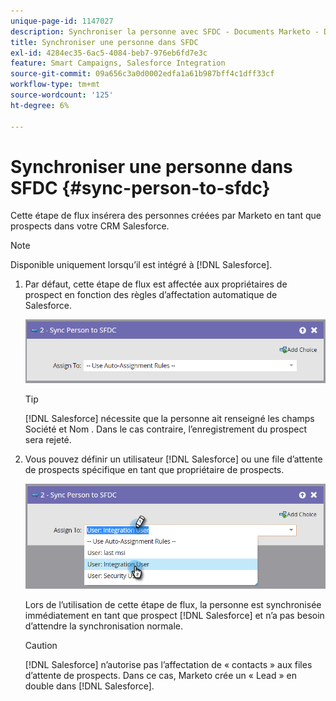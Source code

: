 ```yaml
---
unique-page-id: 1147027
description: Synchroniser la personne avec SFDC - Documents Marketo - Documentation du produit
title: Synchroniser une personne dans SFDC
exl-id: 4284ec35-6ac5-4084-beb7-976eb6fd7e3c
feature: Smart Campaigns, Salesforce Integration
source-git-commit: 09a656c3a0d0002edfa1a61b987bff4c1dff33cf
workflow-type: tm+mt
source-wordcount: '125'
ht-degree: 6%

---
```


# Synchroniser une personne dans SFDC {#sync-person-to-sfdc}

Cette étape de flux insérera des personnes créées par Marketo en tant que prospects dans votre CRM Salesforce.

>[!NOTE]
>
>Disponible uniquement lorsqu’il est intégré à [!DNL Salesforce].

1. Par défaut, cette étape de flux est affectée aux propriétaires de prospect en fonction des règles d’affectation automatique de Salesforce.

   ![](assets/sync-person-to-sfdc-1.png)

   >[!TIP]
   >
   >[!DNL Salesforce] nécessite que la personne ait renseigné les champs Société et Nom . Dans le cas contraire, l’enregistrement du prospect sera rejeté.

1. Vous pouvez définir un utilisateur [!DNL Salesforce] ou une file d’attente de prospects spécifique en tant que propriétaire de prospects.

   ![](assets/sync-person-to-sfdc-2.png)

   Lors de l’utilisation de cette étape de flux, la personne est synchronisée immédiatement en tant que prospect [!DNL Salesforce] et n’a pas besoin d’attendre la synchronisation normale.

   >[!CAUTION]
   >
   >[!DNL Salesforce] n’autorise pas l’affectation de « contacts » aux files d’attente de prospects. Dans ce cas, Marketo crée un « Lead » en double dans [!DNL Salesforce].

